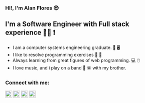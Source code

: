 ### HI!, I'm Alan Flores 😎

## I'm a Software Engineer with Full stack experience   🧑‍💻 ❗

* I am a computer systems engineering graduate. 📖 🖥️ 
* I like to resolve programming exercises 👀 🥇
* Always learning from great figures of web programming.  💻 🖱️
* I love music, and i play on a band 🎸 🪗 with my brother.

### Connect with me:

[<img align="left" alt="Alan Flores | YouTube" width="22px" src="https://cdn.jsdelivr.net/npm/simple-icons@v3/icons/youtube.svg" />][youtube]
[<img align="left" alt="Alan Flores | Twitter" width="22px" src="https://cdn.jsdelivr.net/npm/simple-icons@v3/icons/twitter.svg" />][twitter]
[<img align="left" alt="Alan Flores | LinkedIn" width="22px" src="https://cdn.jsdelivr.net/npm/simple-icons@v3/icons/linkedin.svg" />][linkedin]
[<img align="left" alt="Alan Flores | Instagram" width="22px" src="https://cdn.jsdelivr.net/npm/simple-icons@v3/icons/instagram.svg" />][instagram]

<br />











[twitter]: https://twitter.com/alan_ifcd?s=09
[youtube]: https://www.youtube.com/channel/UCvZ0cMhn1CUrccDCq69tW4w
[instagram]: https://www.instagram.com/alan_flores_33/
[linkedin]: https://www.linkedin.com/in/alan-flores-bbb458213/
